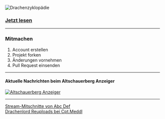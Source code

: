 ![Drachenzyklopädie](drachenzyklopädie.jpg)

### [Jetzt lesen](docs/)

---

### Mitmachen
1. Account erstellen
2. Projekt forken
3. Änderungen vornehmen
4. Pull Request einsenden

---

#### Aktuelle Nachrichten beim Altschauerberg Anzeiger
[![Altschauerberg Anzeiger](http://i.imgur.com/ziUZi8c.png)](http://altschauerberganzeiger.com/)

---

[Stream-Mitschnitte von Abc Def](https://www.youtube.com/channel/UCSVfnakoorkTigCAh-qdd2g)<br />
[Drachenlord Reuploads bei Cpt.Meddl](http://cptmeddl.bplaced.net/)
